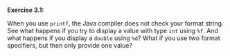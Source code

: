 **Exercise 3.1:**

When you use `printf`, the Java compiler does not check your format string.
See what happens if you try to display a value with type `int` using `%f`.
And what happens if you display a `double` using `%d`?
What if you use two format specifiers, but then only provide one value?